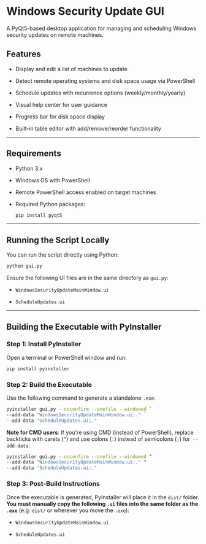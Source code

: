 
# Windows Security Update GUI

A PyQt5-based desktop application for managing and scheduling Windows security updates on remote machines.

## Features

-   Display and edit a list of machines to update
    
-   Detect remote operating systems and disk space usage via PowerShell
    
-   Schedule updates with recurrence options (weekly/monthly/yearly)
    
-   Visual help center for user guidance
    
-   Progress bar for disk space display
    
-   Built-in table editor with add/remove/reorder functionality
    

----------

## Requirements

-   Python 3.x
    
-   Windows OS with PowerShell
    
-   Remote PowerShell access enabled on target machines
    
-   Required Python packages:
    
    ```bash
    pip install pyqt5
    ```

----------

## Running the Script Locally

You can run the script directly using Python:

```bash
python gui.py
```

Ensure the following UI files are in the same directory as `gui.py`:

-   `WindowsSecurityUpdateMainWindow.ui`
    
-   `ScheduleUpdates.ui`
    

----------

## Building the Executable with PyInstaller

### Step 1: Install PyInstaller

Open a terminal or PowerShell window and run:

```bash
pip install pyinstaller
```

### Step 2: Build the Executable

Use the following command to generate a standalone `.exe`:

```bash
pyinstaller gui.py --noconfirm --onefile --windowed `
--add-data "WindowsSecurityUpdateMainWindow.ui;." `
--add-data "ScheduleUpdates.ui;."
```
**Note for CMD users**: If you're using CMD (instead of PowerShell), replace backticks with carets (`^`) and use colons (`:`) instead of semicolons (`;`) for` --add-data`:

```cmd
pyinstaller gui.py --noconfirm --onefile --windowed ^
--add-data "WindowsSecurityUpdateMainWindow.ui:." ^
--add-data "ScheduleUpdates.ui:."
```

### Step 3: Post-Build Instructions

Once the executable is generated, PyInstaller will place it in the `dist/` folder. **You must manually copy the following `.ui` files into the same folder as the `.exe`** (e.g. `dist/` or wherever you move the `.exe`):

-   `WindowsSecurityUpdateMainWindow.ui`
    
-   `ScheduleUpdates.ui`
    
